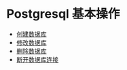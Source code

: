 # Postgresql 基本操作

* [创建数据库](创建数据库.md)
* [修改数据库](修改数据库.md)
* [删除数据库](删除数据库.md)
* [断开数据库连接](断开数据库连接.md)
